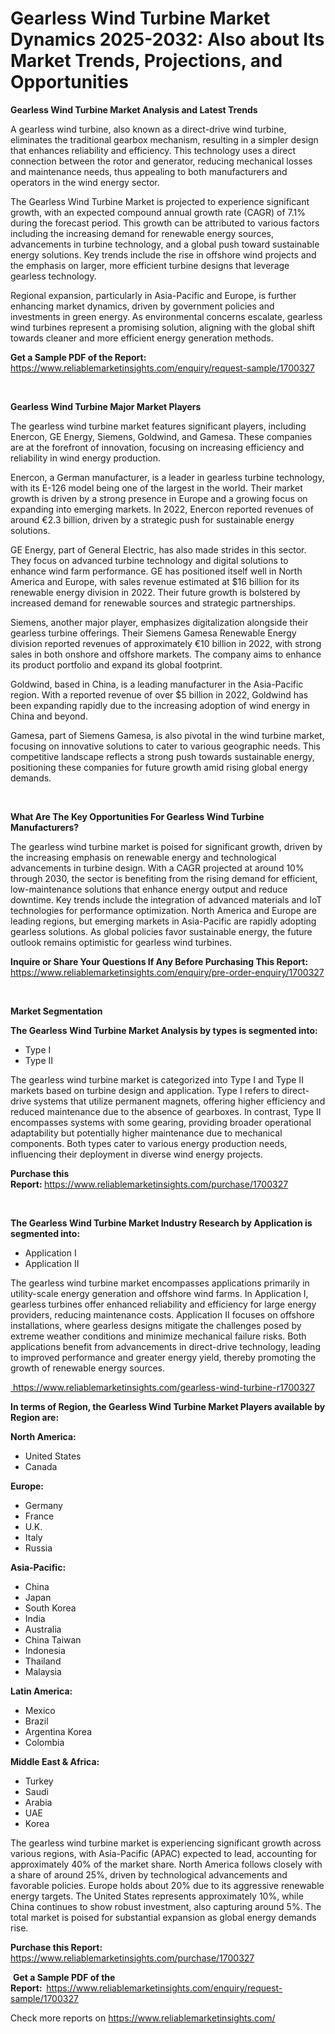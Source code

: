 <p><h1>Gearless Wind Turbine Market Dynamics 2025-2032: Also about Its Market Trends, Projections, and Opportunities</h1></p><p><strong>Gearless Wind Turbine Market Analysis and Latest Trends</strong></p>
<p><p>A gearless wind turbine, also known as a direct-drive wind turbine, eliminates the traditional gearbox mechanism, resulting in a simpler design that enhances reliability and efficiency. This technology uses a direct connection between the rotor and generator, reducing mechanical losses and maintenance needs, thus appealing to both manufacturers and operators in the wind energy sector.</p><p>The Gearless Wind Turbine Market is projected to experience significant growth, with an expected compound annual growth rate (CAGR) of 7.1% during the forecast period. This growth can be attributed to various factors including the increasing demand for renewable energy sources, advancements in turbine technology, and a global push toward sustainable energy solutions. Key trends include the rise in offshore wind projects and the emphasis on larger, more efficient turbine designs that leverage gearless technology. </p><p>Regional expansion, particularly in Asia-Pacific and Europe, is further enhancing market dynamics, driven by government policies and investments in green energy. As environmental concerns escalate, gearless wind turbines represent a promising solution, aligning with the global shift towards cleaner and more efficient energy generation methods.</p></p>
<p><strong>Get a Sample PDF of the Report:&nbsp;</strong> <a href="https://www.reliablemarketinsights.com/enquiry/request-sample/1700327?utm_campaign=2012&utm_medium=2&utm_source=Github&utm_content=ia&utm_term=09012025&utm_id=gearless-wind-turbine">https://www.reliablemarketinsights.com/enquiry/request-sample/1700327</a></p>
<p>&nbsp;</p>
<p><strong>Gearless Wind Turbine Major Market Players</strong></p>
<p><p>The gearless wind turbine market features significant players, including Enercon, GE Energy, Siemens, Goldwind, and Gamesa. These companies are at the forefront of innovation, focusing on increasing efficiency and reliability in wind energy production.</p><p>Enercon, a German manufacturer, is a leader in gearless turbine technology, with its E-126 model being one of the largest in the world. Their market growth is driven by a strong presence in Europe and a growing focus on expanding into emerging markets. In 2022, Enercon reported revenues of around €2.3 billion, driven by a strategic push for sustainable energy solutions.</p><p>GE Energy, part of General Electric, has also made strides in this sector. They focus on advanced turbine technology and digital solutions to enhance wind farm performance. GE has positioned itself well in North America and Europe, with sales revenue estimated at $16 billion for its renewable energy division in 2022. Their future growth is bolstered by increased demand for renewable sources and strategic partnerships.</p><p>Siemens, another major player, emphasizes digitalization alongside their gearless turbine offerings. Their Siemens Gamesa Renewable Energy division reported revenues of approximately €10 billion in 2022, with strong sales in both onshore and offshore markets. The company aims to enhance its product portfolio and expand its global footprint.</p><p>Goldwind, based in China, is a leading manufacturer in the Asia-Pacific region. With a reported revenue of over $5 billion in 2022, Goldwind has been expanding rapidly due to the increasing adoption of wind energy in China and beyond.</p><p>Gamesa, part of Siemens Gamesa, is also pivotal in the wind turbine market, focusing on innovative solutions to cater to various geographic needs. This competitive landscape reflects a strong push towards sustainable energy, positioning these companies for future growth amid rising global energy demands.</p></p>
<p>&nbsp;</p>
<p><strong>What Are The Key Opportunities For Gearless Wind Turbine Manufacturers?</strong></p>
<p><p>The gearless wind turbine market is poised for significant growth, driven by the increasing emphasis on renewable energy and technological advancements in turbine design. With a CAGR projected at around 10% through 2030, the sector is benefiting from the rising demand for efficient, low-maintenance solutions that enhance energy output and reduce downtime. Key trends include the integration of advanced materials and IoT technologies for performance optimization. North America and Europe are leading regions, but emerging markets in Asia-Pacific are rapidly adopting gearless solutions. As global policies favor sustainable energy, the future outlook remains optimistic for gearless wind turbines.</p></p>
<p><strong>Inquire or Share Your Questions If Any Before Purchasing This Report:</strong> <a href="https://www.reliablemarketinsights.com/enquiry/pre-order-enquiry/1700327?utm_campaign=2012&utm_medium=2&utm_source=Github&utm_content=ia&utm_term=09012025&utm_id=gearless-wind-turbine">https://www.reliablemarketinsights.com/enquiry/pre-order-enquiry/1700327</a></p>
<p>&nbsp;</p>
<p><strong>Market Segmentation</strong></p>
<p><strong>The Gearless Wind Turbine Market Analysis by types is segmented into:</strong></p>
<p><ul><li>Type I</li><li>Type II</li></ul></p>
<p><p>The gearless wind turbine market is categorized into Type I and Type II markets based on turbine design and application. Type I refers to direct-drive systems that utilize permanent magnets, offering higher efficiency and reduced maintenance due to the absence of gearboxes. In contrast, Type II encompasses systems with some gearing, providing broader operational adaptability but potentially higher maintenance due to mechanical components. Both types cater to various energy production needs, influencing their deployment in diverse wind energy projects.</p></p>
<p><strong>Purchase this Report:&nbsp;</strong><a href="https://www.reliablemarketinsights.com/purchase/1700327?utm_campaign=2012&utm_medium=2&utm_source=Github&utm_content=ia&utm_term=09012025&utm_id=gearless-wind-turbine">https://www.reliablemarketinsights.com/purchase/1700327</a></p>
<p>&nbsp;</p>
<p><strong>The Gearless Wind Turbine Market Industry Research by Application is segmented into:</strong></p>
<p><ul><li>Application I</li><li>Application II</li></ul></p>
<p><p>The gearless wind turbine market encompasses applications primarily in utility-scale energy generation and offshore wind farms. In Application I, gearless turbines offer enhanced reliability and efficiency for large energy providers, reducing maintenance costs. Application II focuses on offshore installations, where gearless designs mitigate the challenges posed by extreme weather conditions and minimize mechanical failure risks. Both applications benefit from advancements in direct-drive technology, leading to improved performance and greater energy yield, thereby promoting the growth of renewable energy sources.</p></p>
<p><a href="https://www.reliablemarketinsights.com/gearless-wind-turbine-r1700327?utm_campaign=2012&utm_medium=2&utm_source=Github&utm_content=ia&utm_term=09012025&utm_id=gearless-wind-turbine">&nbsp;https://www.reliablemarketinsights.com/gearless-wind-turbine-r1700327</a></p>
<p><strong>In terms of Region, the Gearless Wind Turbine Market Players available by Region are:</strong></p>
<p>
    <p> <strong> North America: </strong>
        <ul>
            <li>United States</li>
            <li>Canada</li>
        </ul>
        </p> 
    <p> <strong> Europe: </strong>
        <ul>
            <li>Germany</li>
            <li>France</li>
            <li>U.K.</li>
            <li>Italy</li>
            <li>Russia</li>
        </ul>
        </p> 
    <p> <strong> Asia-Pacific: </strong>
        <ul>
            <li>China</li>
            <li>Japan</li>
            <li>South Korea</li>
            <li>India</li>
            <li>Australia</li>
            <li>China Taiwan</li>
            <li>Indonesia</li>
            <li>Thailand</li>
            <li>Malaysia</li>
        </ul>
        </p> 
    <p> <strong> Latin America: </strong>
        <ul>
            <li>Mexico</li>
            <li>Brazil</li>
            <li>Argentina Korea</li>
            <li>Colombia</li>
        </ul>
        </p> 
    <p> <strong> Middle East & Africa: </strong>
        <ul>
            <li>Turkey</li>
            <li>Saudi</li>
            <li>Arabia</li>
            <li>UAE</li>
            <li>Korea</li>
        </ul>
    </p>
    </p>
<p><p>The gearless wind turbine market is experiencing significant growth across various regions, with Asia-Pacific (APAC) expected to lead, accounting for approximately 40% of the market share. North America follows closely with a share of around 25%, driven by technological advancements and favorable policies. Europe holds about 20% due to its aggressive renewable energy targets. The United States represents approximately 10%, while China continues to show robust investment, also capturing around 5%. The total market is poised for substantial expansion as global energy demands rise.</p></p>
<p><strong>Purchase this Report: </strong><a href="https://www.reliablemarketinsights.com/purchase/1700327?utm_campaign=2012&utm_medium=2&utm_source=Github&utm_content=ia&utm_term=09012025&utm_id=gearless-wind-turbine">https://www.reliablemarketinsights.com/purchase/1700327</a></p>
<p>&nbsp;<strong>Get a Sample PDF of the Report:&nbsp;&nbsp;</strong><a href="https://www.reliablemarketinsights.com/enquiry/request-sample/1700327?utm_campaign=2012&utm_medium=2&utm_source=Github&utm_content=ia&utm_term=09012025&utm_id=gearless-wind-turbine">https://www.reliablemarketinsights.com/enquiry/request-sample/1700327</a></p>
<p><strong></strong></p>
<p>Check more reports on <a href="https://www.reliablemarketinsights.com/?utm_campaign=2012&utm_medium=2&utm_source=Github&utm_content=ia&utm_term=09012025&utm_id=gearless-wind-turbine">https://www.reliablemarketinsights.com/</a></p>